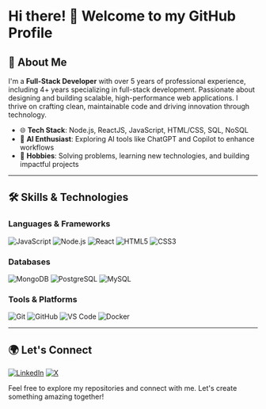 # Hi there! 👋 Welcome to my GitHub Profile

## 🌟 About Me
I'm a **Full-Stack Developer** with over 5 years of professional experience, including 4+ years specializing in full-stack development. Passionate about designing and building scalable, high-performance web applications. I thrive on crafting clean, maintainable code and driving innovation through technology.

- 🌐 **Tech Stack**: Node.js, ReactJS, JavaScript, HTML/CSS, SQL, NoSQL
- 🤖 **AI Enthusiast**: Exploring AI tools like ChatGPT and Copilot to enhance workflows
- 🚀 **Hobbies**: Solving problems, learning new technologies, and building impactful projects

---

## 🛠️ Skills & Technologies

### **Languages & Frameworks**
![JavaScript](https://img.shields.io/badge/JavaScript-F7DF1E?style=for-the-badge&logo=javascript&logoColor=black)
![Node.js](https://img.shields.io/badge/Node.js-339933?style=for-the-badge&logo=node.js&logoColor=white)
![React](https://img.shields.io/badge/React-61DAFB?style=for-the-badge&logo=react&logoColor=black)
![HTML5](https://img.shields.io/badge/HTML5-E34F26?style=for-the-badge&logo=html5&logoColor=white)
![CSS3](https://img.shields.io/badge/CSS3-1572B6?style=for-the-badge&logo=css3&logoColor=white)

### **Databases**
![MongoDB](https://img.shields.io/badge/MongoDB-47A248?style=for-the-badge&logo=mongodb&logoColor=white)
![PostgreSQL](https://img.shields.io/badge/PostgreSQL-336791?style=for-the-badge&logo=postgresql&logoColor=white)
![MySQL](https://img.shields.io/badge/MySQL-4479A1?style=for-the-badge&logo=mysql&logoColor=white)

### **Tools & Platforms**
![Git](https://img.shields.io/badge/Git-F05032?style=for-the-badge&logo=git&logoColor=white)
![GitHub](https://img.shields.io/badge/GitHub-181717?style=for-the-badge&logo=github&logoColor=white)
![VS Code](https://img.shields.io/badge/VS%20Code-007ACC?style=for-the-badge&logo=visual-studio-code&logoColor=white)
![Docker](https://img.shields.io/badge/Docker-2496ED?style=for-the-badge&logo=docker&logoColor=white)

---

## 🌍 Let's Connect

[![LinkedIn](https://img.shields.io/badge/LinkedIn-0077B5?style=for-the-badge&logo=linkedin&logoColor=white)](https://www.linkedin.com/in/rajeshkannan-pillai-74)
[![X](https://img.shields.io/badge/X-000000?style=for-the-badge&logo=x&logoColor=white)](https://x.com/rajeshpillai14)

Feel free to explore my repositories and connect with me. Let's create something amazing together!
